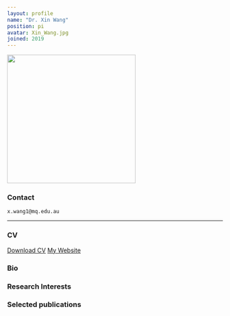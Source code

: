 ```yaml
---
layout: profile
name: "Dr. Xin Wang"
position: pi
avatar: Xin_Wang.jpg
joined: 2019
---
```


<img width="300" src="{{site.baseurl}}/images/people/{{page.avatar}}" data-action="zoom">

### Contact
<i class="fa fa-envelope-o"></i>  `x.wang1@mq.edu.au`

<hr>


### CV  
<i class="fa fa-file-pdf-o"></i> <a href="https://xinlab-clue.github.io/documents/Xin_CV.pdf" target="_blank">Download CV</a>
<i class="fa fa-globe"></i> <a href="https://researchers.mq.edu.au/en/persons/xin-wang" target="_blank"> My Website</a>

### Bio


### Research Interests

### Selected publications

